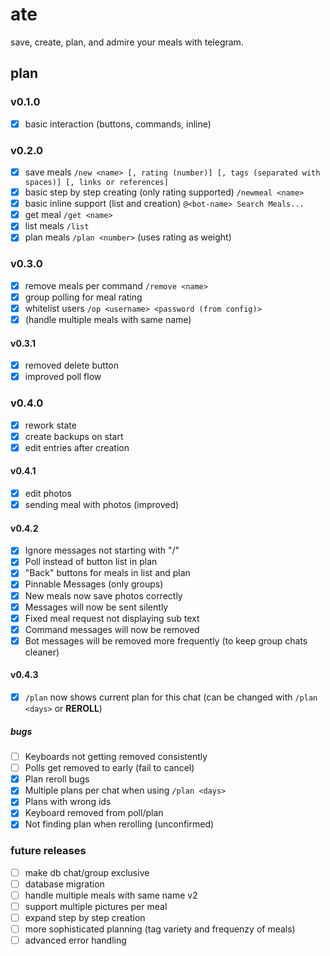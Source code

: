 # ate

save, create, plan, and admire your meals with telegram.

## plan

### v0.1.0

- [X] basic interaction (buttons, commands, inline)

### v0.2.0

- [X] save meals `/new <name> [, rating (number)] [, tags (separated with spaces)] [, links or references]`
- [X] basic step by step creating (only rating supported) `/newmeal <name>`
- [X] basic inline support (list and creation) `@<bot-name> Search Meals...`
- [X] get meal `/get <name>`
- [X] list meals `/list`
- [X] plan meals `/plan <number>` (uses rating as weight)

### v0.3.0

- [X] remove meals per command `/remove <name>`
- [X] group polling for meal rating
- [X] whitelist users `/op <username> <password (from config)>`
- [X] (handle multiple meals with same name)

#### v0.3.1

- [X] removed delete button
- [X] improved poll flow

### v0.4.0

- [X] rework state
- [X] create backups on start
- [X] edit entries after creation

#### v0.4.1

- [X] edit photos
- [X] sending meal with photos (improved)

#### v0.4.2

- [X] Ignore messages not starting with "/"
- [X] Poll instead of button list in plan
- [X] "Back" buttons for meals in list and plan
- [X] Pinnable Messages (only groups)
- [X] New meals now save photos correctly
- [X] Messages will now be sent silently
- [X] Fixed meal request not displaying sub text
- [X] Command messages will now be removed
- [X] Bot messages will be removed more frequently (to keep group chats cleaner)

#### v0.4.3

- [X] `/plan` now shows current plan for this chat (can be changed with `/plan <days>` or **REROLL**)

##### bugs

- [ ] Keyboards not getting removed consistently
- [ ] Polls get removed to early (fail to cancel)
- [X] Plan reroll bugs
- [X] Multiple plans per chat when using `/plan <days>`
- [X] Plans with wrong ids
- [X] Keyboard removed from poll/plan
- [X] Not finding plan when rerolling (unconfirmed)

### future releases

- [ ] make db chat/group exclusive
- [ ] database migration
- [ ] handle multiple meals with same name v2
- [ ] support multiple pictures per meal
- [ ] expand step by step creation
- [ ] more sophisticated planning (tag variety and frequenzy of meals)
- [ ] advanced error handling
